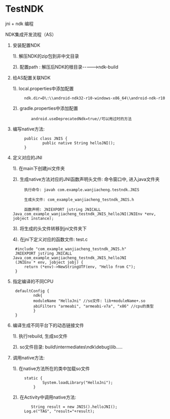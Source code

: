 # TestNDK
jni + ndk 编程

NDK集成开发流程（AS）


1. 安装配置NDK

	1). 解压NDK的zip包到非中文目录
	
	2). 配置path : 解压后NDK的根目录----->ndk-build
	

2. 给AS配置关联NDK

	1). local.properties中添加配置
	
			ndk.dir=D\:\\android-ndk32-r10-windows-x86_64\\android-ndk-r10
     
	2). gradle.properties中添加配置
	
		       android.useDeprecatedNdk=true//可以用过时的方法
		

3. 编写native方法:

			public class JNIS {
    			    public native String helloJNI();
			}

4. 定义对应的JNI

	1). 在main下创建jni文件夹
	
	2). 生成native方法对应的JNI函数声明头文件: 
			命令窗口中, 进入java文件夹
	
			执行命令: javah com.example.wanjiacheng.testndk.JNIS
			
			生成头文件: com_example_wanjiacheng_testndk_JNIS.h
			
			函数声明: JNIEXPORT jstring JNICALL Java_com_example_wanjiacheng_testndk_JNIS_helloJNI(JNIEnv *env, jobject instance);
			
	3). 将生成的头文件转移到jni文件夹下
	
	4). 在jni下定义对应的函数文件: test.c
	
		#include "com_example_wanjiacheng_testndk_JNIS.h"
		JNIEXPORT jstring JNICALL Java_com_example_wanjiacheng_testndk_JNIS_helloJNI
  		(JNIEnv * env, jobject jobj) {
  			return (*env)->NewStringUTF(env, "Hello from C");
		}
		

5. 指定编译的不同CPU

		defaultConfig {
    		    ndk{
        		moduleName "HelloJni" //so文件: lib+moduleName+.so
        		abiFilters "armeabi", "armeabi-v7a", "x86" //cpu的类型
    		    }
		}
		
6. 编译生成不同平台下的动态链接文件

	1). 执行rebuild, 生成so文件
	
	2). so文件目录: build\intermediates\ndk\debug\lib\.....
	
7. 调用native方法:

	1). 在native方法所在的类中加载so文件
	
			static {
        		    System.loadLibrary("HelloJni");
    			}
			
	2). 在Activity中调用native方法:
	
		       String result = new JNIS().helloJNI();
			Log.e("TAG", "result="+result);
